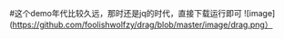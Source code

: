 #这个demo年代比较久远，那时还是jq的时代，直接下载运行即可
![image] (https://github.com/foolishwolfzy/drag/blob/master/image/drag.png）
